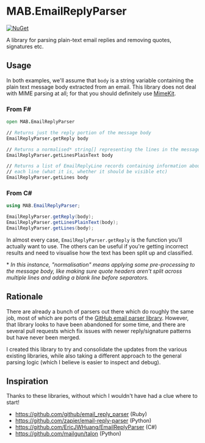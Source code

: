 # MAB.EmailReplyParser

[![NuGet](https://img.shields.io/nuget/v/MAB.EmailReplyParser.svg)](https://www.nuget.org/packages/MAB.EmailReplyParser/)

A library for parsing plain-text email replies and removing quotes, signatures etc.

## Usage

In both examples, we'll assume that `body` is a string variable containing the plain text message body extracted from an email. This library does not deal with MIME parsing at all; for that you should definitely use [MimeKit][3].

### From F\#

```fsharp
open MAB.EmailReplyParser

// Returns just the reply portion of the message body 
EmailReplyParser.getReply body

// Returns a normalised* string[] representing the lines in the message body
EmailReplyParser.getLinesPlainText body

// Returns a list of EmailReplyLine records containing information about
// each line (what it is, whether it should be visible etc)
EmailReplyParser.getLines body
```

### From C\#

```csharp
using MAB.EmailReplyParser;

EmailReplyParser.getReply(body);
EmailReplyParser.getLinesPlainText(body);
EmailReplyParser.getLines(body);
```

In almost every case, `EmailReplyParser.getReply` is the function you'll actually want to use. The others can be useful if you're getting incorrect results and need to visualise how the text has been split up and classified.

\* _In this instance, "normalisation" means applying some pre-processing to the message body, like making sure quote headers aren't split across multiple lines and adding a blank line before separators._

## Rationale

There are already a bunch of parsers out there which do roughly the same job, most of which are ports of the [GitHub email parser library][1]. However, that library looks to have been abandoned for some time, and there are several pull requests which fix issues with newer reply/signature patterns but have never been merged.

I created this library to try and consolidate the updates from the various existing libraries, while also taking a different approach to the general parsing logic (which I believe is easier to inspect and debug).

## Inspiration

Thanks to these libraries, without which I wouldn't have had a clue where to start!

- https://github.com/github/email_reply_parser (Ruby)
- https://github.com/zapier/email-reply-parser (Python)
- https://github.com/EricJWHuang/EmailReplyParser (C#)
- https://github.com/mailgun/talon (Python)

[1]: https://github.com/github/email_reply_parser
[2]: https://github.com/EricJWHuang/EmailReplyParser
[3]: https://github.com/jstedfast/MimeKit
